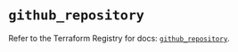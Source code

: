 # `github_repository`

Refer to the Terraform Registry for docs: [`github_repository`](https://registry.terraform.io/providers/integrations/github/6.5.0/docs/resources/repository).
